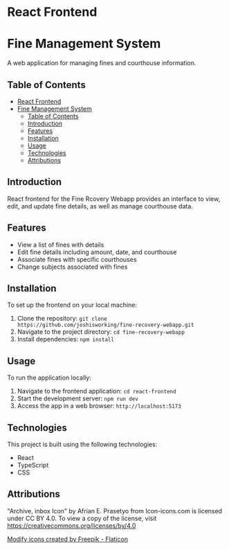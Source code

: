# React Frontend

# Fine Management System

A web application for managing fines and courthouse information.

## Table of Contents

- [React Frontend](#react-frontend)
- [Fine Management System](#fine-management-system)
  - [Table of Contents](#table-of-contents)
  - [Introduction](#introduction)
  - [Features](#features)
  - [Installation](#installation)
  - [Usage](#usage)
  - [Technologies](#technologies)
  - [Attributions](#attributions)

## Introduction

React frontend for the Fine Rcovery Webapp provides an interface to view, edit, and update fine details, as well as manage courthouse data.

## Features

- View a list of fines with details
- Edit fine details including amount, date, and courthouse
- Associate fines with specific courthouses
- Change subjects associated with fines

## Installation

To set up the frontend on your local machine:

1. Clone the repository: `git clone https://github.com/joshisworking/fine-recovery-webapp.git`
2. Navigate to the project directory: `cd fine-recovery-webapp`
3. Install dependencies: `npm install`

## Usage

To run the application locally:

1. Navigate to the frontend application: `cd react-frontend`
2. Start the development server: `npm run dev`
3. Access the app in a web browser: `http://localhost:5173`

## Technologies

This project is built using the following technologies:

- React
- TypeScript
- CSS

## Attributions

"Archive, inbox Icon" by Afrian E. Prasetyo from Icon-icons.com is licensed under CC BY 4.0. To view a copy of the license, visit https://creativecommons.org/licenses/by/4.0

[Modify icons created by Freepik - Flaticon](https://www.flaticon.com/free-icons/modify)
